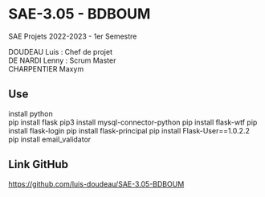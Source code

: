# SAE-3.05 - BDBOUM
SAE Projets 2022-2023 - 1er Semestre

DOUDEAU Luis : Chef de projet\
DE NARDI Lenny : Scrum Master\
CHARPENTIER Maxym

## Use
install python\
pip install flask
pip3 install mysql-connector-python
pip install flask-wtf
pip install flask-login
pip install flask-principal
pip install Flask-User==1.0.2.2 
pip install email_validator

## Link GitHub

https://github.com/luis-doudeau/SAE-3.05-BDBOUM
